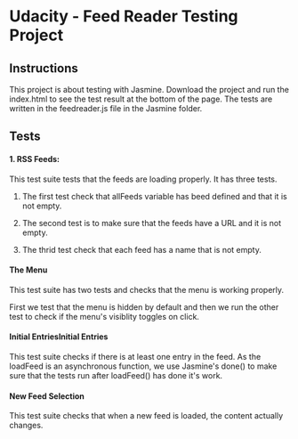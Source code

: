 # Udacity - Feed Reader Testing Project

## Instructions
This project is about testing with Jasmine. Download the project and run the index.html to see the test result at the bottom of the page. The tests are written in the feedreader.js file in the Jasmine folder.

## Tests
#### 1. RSS Feeds:
This test suite tests that the feeds are loading properly. It has three tests.

1. The first test check that allFeeds variable has beed defined and that it is not empty.

2. The second test is to make sure that the feeds have a URL and it is not empty.

3. The thrid test check that each feed has a name that is not empty.


#### The Menu
This test suite has two tests and checks that the menu is working properly.

First we test that the menu is hidden by default and then we run the other test to check if the menu's visiblity toggles on click.

#### Initial EntriesInitial Entries
This test suite checks if there is at least one entry in the feed. As the loadFeed is an asynchronous function, we use Jasmine's done() to make sure that the tests run after loadFeed() has done it's work.

#### New Feed Selection
This test suite checks that when a new feed is loaded, the content actually changes.
